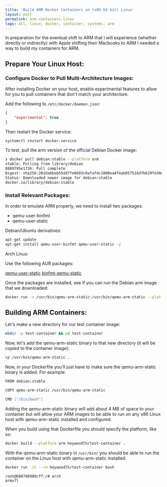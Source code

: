```yaml
---
title: 'Build ARM Docker Containers on (x86 64 bit) Linux'
layout: post
permalink: arm-containers-linux
tags: all, linux, docker, container, systems, arm
---
```


In preparation for the eventual shift to ARM that I will experience (whether directly or indirectly) with Apple shifting their Macbooks to ARM I needed a way to build my containers for ARM.


## Prepare Your Linux Host:


### Configure Docker to Pull Multi-Architecture Images:
After installing Docker on your host, enable experimental features to allow for you to pull containers that don't match your architecture.

Add the following to `/etc/docker/daemon.json`:

```json
{ 
    "experimental": true 
}
```


Then restart the Docker service:

```bash
systemctl restart docker.service
```

To test, pull the arm version of the official Debian Docker image:

```bash
❯ docker pull debian:stable --platform arm
stable: Pulling from library/debian
8889795e1736: Pull complete 
Digest: sha256:281dabbeb55dd7fe6603c0afafdc1800ea4f4ab057516dfb629fe30eb642daf7
Status: Downloaded newer image for debian:stable
docker.io/library/debian:stable
```

### Install Relevant Packages:

In order to emulate ARM properly, we need to install two packages: 
- qemu-user-binfmt
- qemu-user-static

Debian/Ubuntu derivatives:

```bash
apt-get update
apt-get install qemu-user-binfmt qemu-user-static -y
```

Arch Linux:

Use the following AUR packages:

[qemu-user-static](https://aur.archlinux.org/packages/qemu-user-static/)
[binfmt-qemu-static](https://aur.archlinux.org/packages/binfmt-qemu-static/)


Once the packages are installed, see if you can run the Debian arm image that we downloaded:

```bash
docker run -v /usr/bin/qemu-arm-static:/usr/bin/qemu-arm-static --platform arm --rm -ti debian:stable
```


## Building ARM Containers:

Let's make a new directory for our test container image:

```bash
mkdir -p test-container && cd test-container
```

Now, let's add the qemu-arm-static binary to that new directory (it will be copied to the container image):

```bash
cp /usr/bin/qemu-arm-static .
```

Now, in your Dockerfile you'll just have to make sure the qemu-arm-static binary is added. For example:

```bash
FROM debian:stable

COPY qemu-arm-static /usr/bin/qemu-arm-static

CMD ["/bin/bash"]
```

Adding the qemu-arm-static binary will add about 4 MB of space to your container but will allow your ARM images to be able to run on any x86 Linux host with qemu-arm-static installed and configured.

When you build using that Dockerfile you should specify the platform, like so:

```bash
docker build --platform arm heywoodlh/test-container .
```

With the qemu-arm-static binary in `/usr/bin/` you should be able to run the container on the Linux host with qemu-arm-static installed:

```bash
docker run -it --rm heywoodlh/test-container bash

root@b80788989cff:/# arch
armv7l
```
